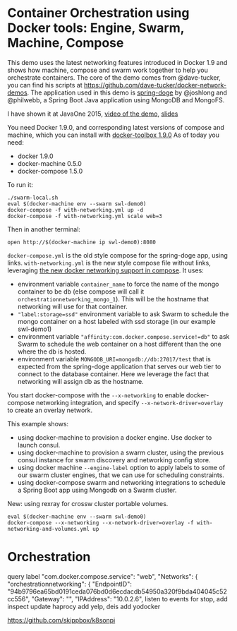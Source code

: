 # Container Orchestration using Docker tools: Engine, Swarm, Machine, Compose

This demo uses the latest networking features introduced in Docker 1.9 and shows how machine, compose and swarm work together to help you orchestrate containers. The core of the demo comes from @dave-tucker, you can find his scripts at https://github.com/dave-tucker/docker-network-demos. The application used in this demo is [spring-doge](https://github.com/joshlong/spring-doge) by @joshlong and @philwebb, a Spring Boot Java application using MongoDB and MongoFS.

I have shown it at JavaOne 2015, [video of the demo](https://www.youtube.com/watch?v=S9XP8S85XaI&t=6h10m03s), [slides](http://www.slideshare.net/chanezon/docker-orchestration-welcome-to-the-jungle-javaone-2015)

You need Docker 1.9.0, and corresponding latest versions of compose and machine, which you can install with [docker-toolbox 1.9.0](https://github.com/docker/toolbox/releases/tag/v1.9.0)
As of today you need:
* docker 1.9.0
* docker-machine 0.5.0
* docker-compose 1.5.0

To run it:
```
./swarm-local.sh
eval $(docker-machine env --swarm swl-demo0)
docker-compose -f with-networking.yml up -d
docker-compose -f with-networking.yml scale web=3
```
Then in another terminal:
```
open http://$(docker-machine ip swl-demo0):8080
```

```docker-compose.yml``` is the old style compose for the spring-doge app, using links. ```with-networking.yml``` is the new style compose file without links, leveraging [the new docker networking support in compose](https://github.com/docker/compose/blob/master/docs/networking.md). It uses:
* environment variable ```container_name``` to force the name of the mongo container to be db (else compose will call it ```orchestrationnetworking_mongo_1```). This will be the hostname that networking will use for that container.
* ```"label:storage=ssd"``` environment variable to ask Swarm to schedule the mongo container on a host labeled with ssd storage (in our example swl-demo1)
* environment variable ```"affinity:com.docker.compose.service!=db"``` to ask Swarm to schedule the web container on a host different than the one where the db is hosted.
* environment variable ```MONGODB_URI=mongodb://db:27017/test``` that is expected from the spring-doge application that serves our web tier to connect to the database container. Here we leverage the fact that networking will assign db as the hostname.

You start docker-compose with the ```--x-networking``` to enable docker-compose networking integration, and specify ```--x-network-driver=overlay``` to create an overlay network.

This example shows:
* using docker-machine to provision a docker engine. Use docker to launch consul.
* using docker-machine to provision a swarm cluster, using the previous consul instance for swarm discovery and networking config store.
* using docker machine ```--engine-label``` option to apply labels to some of our swarm cluster engines, that we can use for scheduling constraints.
* using docker-compose swarm and networking integrations to schedule a Spring Boot app using Mongodb on a Swarm cluster.

New: using rexray for crossw cluster portable volumes.
```
eval $(docker-machine env --swarm swl-demo0)
docker-compose --x-networking --x-network-driver=overlay -f with-networking-and-volumes.yml up
```

# Orchestration

query label "com.docker.compose.service": "web",
"Networks": {
           "orchestrationnetworking": {
               "EndpointID": "94b9796ea65bd0191ceda076bd0d6ecdacdb54950a320f9bda404045c52cc556",
               "Gateway": "",
               "IPAddress": "10.0.2.6",
listen to events for stop, add
inspect
update haprocy
add yelp, deis
add yodocker

https://github.com/skippbox/k8sonpi

